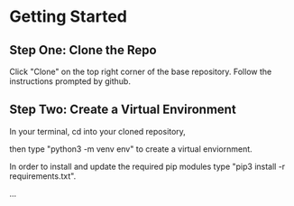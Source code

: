 <h1>Getting Started</h1>

<h2>Step One: Clone the Repo</h2>
<p>Click "Clone" on the top right corner of the base repository. Follow the instructions prompted by github.</p>

<h2>Step Two: Create a Virtual Environment</h2>
<p>In your terminal, cd into your cloned repository,</p>
<p>then type "python3 -m venv env" to create a virtual enviornment.</p>
<p>In order to install and update the required pip modules type "pip3 install -r requirements.txt".</p>

...
